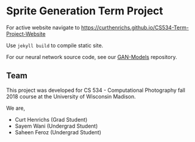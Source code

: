 Sprite Generation Term Project
=========================

For active website navigate to https://curthenrichs.github.io/CS534-Term-Project-Website

Use `jekyll build` to compile static site.

For our neural network source code, see our [GAN-Models](https://github.com/curthenrichs/CS534-Term-Project-GAN-Models) repository.


## Team
This project was developed for CS 534 - Computational Photography fall 2018 course at the University of Wisconsin Madison.

We are,
- Curt Henrichs (Grad Student)
- Sayem Wani (Undergrad Student)
- Saheen Feroz (Undergrad Student)
